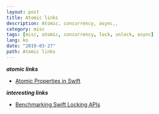 ```yaml
---
layout: post
title: Atomic links
description: Atomic, concurrency, async,,
category: misc
tags: [misc, atomic, concurrency, lock, unlock, async]
lang: ko
date: "2019-03-27"
path: Atomic links
---
```



***atomic links***
- [Atomic Properties in Swift](http://www.vadimbulavin.com/atomic-properties/)

***interesting links***
- [Benchmarking Swift Locking APIs](http://www.vadimbulavin.com/benchmarking-locking-apis/)
